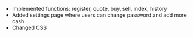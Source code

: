 - Implemented functions: register,  quote, buy, sell, index, history
- Added settings page where users can change password and add more cash
- Changed CSS
